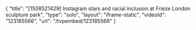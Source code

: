 {
    "title": "[1508521429] Instagram stars and racial inclusion at Frieze London sculpture park",
    "type": "solo",
    "layout": "iframe-static",
    "videoId": "123185566",
    "url": "\/tvpembed\/123185566"
}